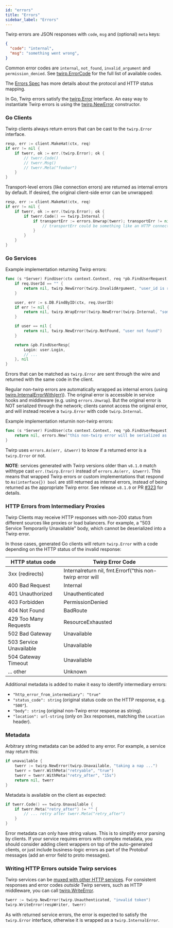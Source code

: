 ```yaml
---
id: "errors"
title: "Errors"
sidebar_label: "Errors"
---
```


Twirp errors are JSON responses with `code`, `msg` and (optional) `meta` keys:

```json
{
  "code": "internal",
  "msg": "something went wrong",
}
```

Common error codes are `internal`, `not_found`, `invalid_argument` and `permission_denied`. See [twirp.ErrorCode](https://pkg.go.dev/github.com/twitchtv/twirp#ErrorCode) for the full list of available codes.

The [Errors Spec](spec_v7.md#error-codes) has more details about the protocol and HTTP status mapping.

In Go, Twirp errors satisfy the [twirp.Error](https://pkg.go.dev/github.com/twitchtv/twirp#Error) interface. An easy way to instantiate Twirp errors is using the [twirp.NewError](https://pkg.go.dev/github.com/twitchtv/twirp#NewError) constructor.


### Go Clients

Twirp clients always return errors that can be cast to the `twirp.Error` interface.

```go
resp, err := client.MakeHat(ctx, req)
if err != nil {
    if twerr, ok := err.(twirp.Error); ok {
        // twerr.Code()
        // twerr.Msg()
        // twerr.Meta("foobar")
    }
}
```

Transport-level errors (like connection errors) are returned as internal errors by default. If desired, the original client-side error can be unwrapped:

```go
resp, err := client.MakeHat(ctx, req)
if err != nil {
    if twerr, ok := err.(twirp.Error); ok {
        if twerr.Code() == twirp.Internal {
            if transportErr := errors.Unwrap(twerr); transportErr != nil {
                // transportErr could be something like an HTTP connection error
            }
        }
    }
}
```

### Go Services

Example implementation returning Twirp errors:

```go
func (s *Server) FindUser(ctx context.Context, req *pb.FindUserRequest) (*pb.FindUserResp, error) {
    if req.UserId == "" {
        return nil, twirp.NewError(twirp.InvalidArgument, "user_id is required")
    }

    user, err := s.DB.FindByID(ctx, req.UserID)
    if err != nil {
        return nil, twirp.WrapError(twirp.NewError(twirp.Internal, "something went wrong"), err)
    }

    if user == nil {
        return nil, twirp.NewError(twirp.NotFound, "user not found")
    }

    return &pb.FindUserResp{
        Login: user.Login,
        // ...
    }, nil
}
```

Errors that can be matched as `twirp.Error` are sent through the wire and returned with the same code in the client.

Regular non-twirp errors are automatically wrapped as internal errors (using [twirp.InternalErrorWith(err)](https://pkg.go.dev/github.com/twitchtv/twirp#InternalErrorWith)). The original error is accessible in service hooks and middleware (e.g. using `errors.Unwrap`). But the original error is NOT serialized through the network; clients cannot access the original error, and will instead receive a `twirp.Error` with code `twirp.Internal`.

Example implementation returnin non-twirp errors:

```go
func (s *Server) FindUser(ctx context.Context, req *pb.FindUserRequest) (*pb.FindUserResp, error) {
    return nil, errors.New("this non-twirp error will be serialized as a twirp.Internal error")
}
```

Twirp uses `errors.As(err, &twerr)` to know if a returned error is a `twirp.Error` or not.

**NOTE**: services generated with Twirp versions older than `v8.1.0` match withtype cast `err.(twirp.Error)` instead of `errors.As(err, &twerr)`. This means that wrapped Twirp errors or custom implementations that respond to `As(interface{}) bool` are still returned as internal errors, instead of being returned as the appropriate Twirp error. See release `v8.1.0` or PR [#323](https://github.com/twitchtv/twirp/pull/323) for details.


### HTTP Errors from Intermediary Proxies

Twirp Clients may receive HTTP responses with non-200 status
from different sources like proxies or load balancers. For example,
a "503 Service Temporarily Unavailable" body, which cannot be
deserialized into a Twirp error.

In those cases, generated Go clients will return `twirp.Error` with a code
depending on the HTTP status of the invalid response:

| HTTP status code         |  Twirp Error Code
| ------------------------ | ------------------
| 3xx (redirects)          | Internalreturn nil, fmt.Errorf("this non-twirp error will
| 400 Bad Request          | Internal
| 401 Unauthorized         | Unauthenticated
| 403 Forbidden            | PermissionDenied
| 404 Not Found            | BadRoute
| 429 Too Many Requests    | ResourceExhausted
| 502 Bad Gateway          | Unavailable
| 503 Service Unavailable  | Unavailable
| 504 Gateway Timeout      | Unavailable
| ... other                | Unknown

Additional metadata is added to make it easy to identify intermediary errors:

* `"http_error_from_intermediary": "true"`
* `"status_code": string` (original status code on the HTTP response, e.g. `"500"`).
* `"body": string` (original non-Twirp error response as string).
* `"location": url-string` (only on 3xx responses, matching the `Location` header).

### Metadata

Arbitrary string metadata can be added to any error. For example, a service may return this:

```go
if unavailable {
    twerr := twirp.NewError(twirp.Unavailable, "taking a nap ...")
    twerr = twerr.WithMeta("retryable", "true")
    twerr = twerr.WithMeta("retry_after", "15s")
    return nil, twerr
}
```

Metadata is available on the client as expected:

```go
if twerr.Code() == twirp.Unavailable {
    if twerr.Meta("retry_after") != "" {
        // ... retry after twerr.Meta("retry_after")
    }
}
```

Error metadata can only have string values. This is to simplify error parsing by clients.
If your service requires errors with complex metadata, you should consider adding client
wrappers on top of the auto-generated clients, or just include business-logic errors as
part of the Protobuf messages (add an error field to proto messages).


### Writing HTTP Errors outside Twirp services

Twirp services can be [muxed with other HTTP services](mux.md). For consistent responses and error codes _outside_ Twirp servers, such as HTTP middleware, you can call [twirp.WriteError](https://pkg.go.dev/github.com/twitchtv/twirp#WriteError).

```go
twerr := twirp.NewError(twirp.Unauthenticated, "invalid token")
twirp.WriteError(respWriter, twerr)
```

As with returned service errors, the error is expected to satisfy the `twirp.Error` interface, otherwise it is wrapped as a `twirp.InternalError`.
